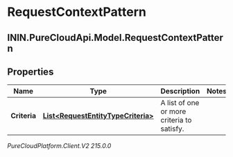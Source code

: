 # RequestContextPattern

## ININ.PureCloudApi.Model.RequestContextPattern

## Properties

|Name | Type | Description | Notes|
|------------ | ------------- | ------------- | -------------|
| **Criteria** | [**List&lt;RequestEntityTypeCriteria&gt;**](RequestEntityTypeCriteria) | A list of one or more criteria to satisfy. | |



_PureCloudPlatform.Client.V2 215.0.0_
